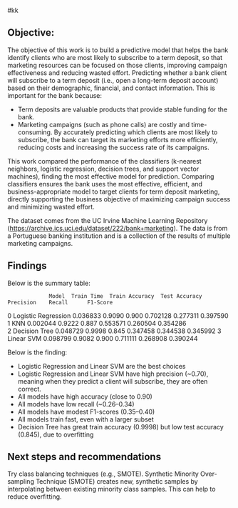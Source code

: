 #kk
## Objective:
The objective of this work is to build a predictive model that helps the bank identify clients who are most likely to subscribe to a term deposit, so that marketing resources can be focused on those clients, improving campaign effectiveness and reducing wasted effort. 
Predicting whether a bank client will subscribe to a term deposit (i.e., open a long-term deposit account) based on their demographic, financial, and contact information. This is important for the bank because:
- Term deposits are valuable products that provide stable funding for the bank.
- Marketing campaigns (such as phone calls) are costly and time-consuming.
By accurately predicting which clients are most likely to subscribe, the bank can target its marketing efforts more efficiently, reducing costs and increasing the success rate of its campaigns.

This work compared the performance of the classifiers (k-nearest neighbors, logistic regression, decision trees, and support vector machines), finding the most effective model for prediction.
Comparing classifiers ensures the bank uses the most effective, efficient, and business-appropriate model to target clients for term deposit marketing, directly supporting the business objective of maximizing campaign success and minimizing wasted effort.

The dataset comes from the UC Irvine Machine Learning Repository (https://archive.ics.uci.edu/dataset/222/bank+marketing). The data is from a Portuguese banking institution and is a collection of the results of multiple marketing campaigns.


## Findings
Below is the summary table:

                 Model  Train Time  Train Accuracy  Test Accuracy  Precision    Recall      F1-Score
0  Logistic Regression    0.036833          0.9090          0.900   0.702128    0.277311    0.397590
1                  KNN    0.002044          0.9222          0.887   0.553571    0.260504    0.354286  
2        Decision Tree    0.048729          0.9998          0.845   0.347458    0.344538    0.345992 
3           Linear SVM    0.098799          0.9082          0.900   0.711111    0.268908    0.390244 

Below is the finding:
- Logistic Regression and Linear SVM are the best choices
- Logistic Regression and Linear SVM have high precision (~0.70), meaning when they predict a client will subscribe, they are often correct.
- All models have high accuracy (close to 0.90)
- All models have low recall (~0.26–0.34)
- All models have modest F1-scores (0.35–0.40)
- All models train fast, even with a larger subset
- Decision Tree has great train accuracy (0.9998) but low test accuracy (0.845), due to overfitting

## Next steps and recommendations
Try class balancing techniques (e.g., SMOTE). Synthetic Minority Over-sampling Technique (SMOTE) creates new, synthetic samples by interpolating between existing minority class samples. This can help to reduce overfitting.
